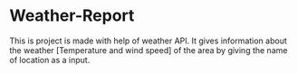 # Weather-Report

This is project is made with help of weather API. It gives information about the weather [Temperature and wind speed] of the area by giving the name of location as a input.
